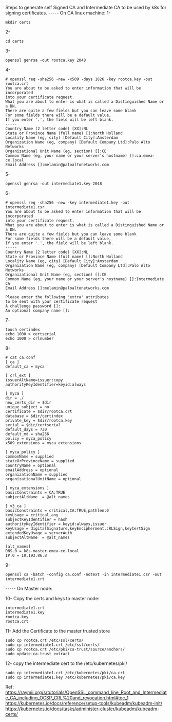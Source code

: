 Steps to generate self Signed CA and Intermediate CA to be used by k8s for signing certificates.
----- On CA linux machine:
1- 
```
mkdir certs
```

2-
```
cd certs
```

3-
```
openssl genrsa -out rootca.key 2048
```

4-
```
# openssl req -sha256 -new -x509 -days 1826 -key rootca.key -out rootca.crt
You are about to be asked to enter information that will be incorporated
into your certificate request.
What you are about to enter is what is called a Distinguished Name or a DN.
There are quite a few fields but you can leave some blank
For some fields there will be a default value,
If you enter '.', the field will be left blank.
-----
Country Name (2 letter code) [XX]:NL
State or Province Name (full name) []:North Holland
Locality Name (eg, city) [Default City]:Amsterdam
Organization Name (eg, company) [Default Company Ltd]:Palo Alto Networks
Organizational Unit Name (eg, section) []:CE
Common Name (eg, your name or your server's hostname) []:ca.emea-ce.local
Email Address []:melamin@paloaltonetworks.com
```

5-
``` 
openssl genrsa -out intermediate1.key 2048
```

6-
```
# openssl req -sha256 -new -key intermediate1.key -out intermediate1.csr
You are about to be asked to enter information that will be incorporated
into your certificate request.
What you are about to enter is what is called a Distinguished Name or a DN.
There are quite a few fields but you can leave some blank
For some fields there will be a default value,
If you enter '.', the field will be left blank.
-----
Country Name (2 letter code) [XX]:NL
State or Province Name (full name) []:North Holland
Locality Name (eg, city) [Default City]:Amsterdam
Organization Name (eg, company) [Default Company Ltd]:Palo Alto Networks
Organizational Unit Name (eg, section) []:CE
Common Name (eg, your name or your server's hostname) []:Intermediate CA
Email Address []:melamin@paloaltonetworks.com

Please enter the following 'extra' attributes
to be sent with your certificate request
A challenge password []:
An optional company name []:
```

7- 
```
touch certindex
echo 1000 > certserial
echo 1000 > crlnumber
```

8- 
```
# cat ca.conf
[ ca ]
default_ca = myca

[ crl_ext ]
issuerAltName=issuer:copy
authorityKeyIdentifier=keyid:always

[ myca ]
dir = ./
new_certs_dir = $dir
unique_subject = no
certificate = $dir/rootca.crt
database = $dir/certindex
private_key = $dir/rootca.key
serial = $dir/certserial
default_days = 730
default_md = sha256
policy = myca_policy
x509_extensions = myca_extensions

[ myca_policy ]
commonName = supplied
stateOrProvinceName = supplied
countryName = optional
emailAddress = optional
organizationName = supplied
organizationalUnitName = optional

[ myca_extensions ]
basicConstraints = CA:TRUE
subjectAltName  = @alt_names

[ v3_ca ]
basicConstraints = critical,CA:TRUE,pathlen:0
keyUsage = critical,any
subjectKeyIdentifier = hash
authorityKeyIdentifier = keyid:always,issuer
keyUsage = digitalSignature,keyEncipherment,cRLSign,keyCertSign
extendedKeyUsage = serverAuth
subjectAltName  = @alt_names

[alt_names]
DNS.0 = k8s-master.emea-ce.local
IP.0 = 10.193.86.8
```

9- 
```
openssl ca -batch -config ca.conf -notext -in intermediate1.csr -out intermediate1.crt
```

----- On Master node:

10- Copy the certs and keys to master node:
```
intermediate1.crt
intermediate1.key
rootca.key
rootca.crt
```

11- Add the Certificate to the master trusted store
```
sudo cp rootca.crt /etc/ssl/certs/
sudo cp intermediate1.crt /etc/ssl/certs/
sudo cp rootca.crt /etc/pki/ca-trust/source/anchors/
sudo update-ca-trust extract
```

12- copy the intermediate cert to the /etc/kubernetes/pki/
```
sudo cp intermediate1.crt /etc/kubernetes/pki/ca.crt
sudo cp intermediate1.key /etc/kubernetes/pki/ca.key
```

Ref:
https://raymii.org/s/tutorials/OpenSSL_command_line_Root_and_Intermediate_CA_including_OCSP_CRL%20and_revocation.html#toc_1
https://kubernetes.io/docs/reference/setup-tools/kubeadm/kubeadm-init/
https://kubernetes.io/docs/tasks/administer-cluster/kubeadm/kubeadm-certs/
